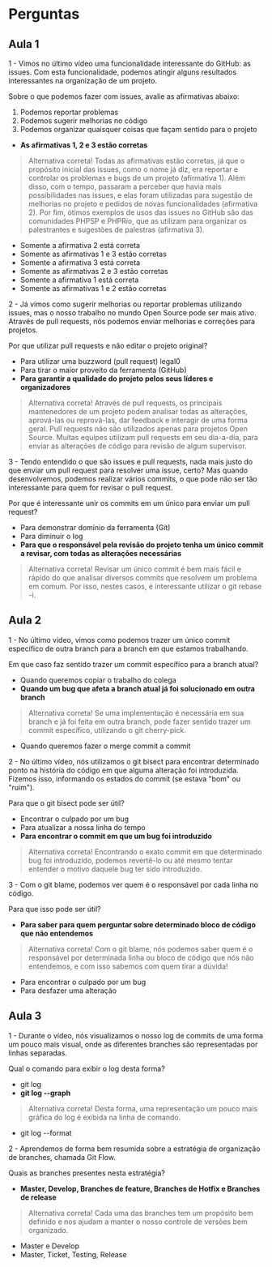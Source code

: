 # Perguntas

## Aula 1

1 - Vimos no último vídeo uma funcionalidade interessante do GitHub: as issues. Com esta funcionalidade, podemos atingir alguns resultados interessantes na organização de um projeto.

Sobre o que podemos fazer com issues, avalie as afirmativas abaixo:

1) Podemos reportar problemas
2) Podemos sugerir melhorias no código
3) Podemos organizar quaisquer coisas que façam sentido para o projeto

- __As afirmativas 1, 2 e 3 estão corretas__

> Alternativa correta! Todas as afirmativas estão corretas, já que o propósito inicial das issues, como o nome já diz, era reportar e controlar os problemas e bugs de um projeto (afirmativa 1). Além disso, com o tempo, passaram a perceber que havia mais possibilidades nas issues, e elas foram utilizadas para sugestão de melhorias no projeto e pedidos de novas funcionalidades (afirmativa 2). Por fim, ótimos exemplos de usos das issues no GitHub são das comunidades PHPSP e PHPRio, que as utilizam para organizar os palestrantes e sugestões de palestras (afirmativa 3).

- Somente a afirmativa 2 está correta
- Somente as afirmativas 1 e 3 estão corretas
- Somente a afirmativa 3 está correta
- Somente as afirmativas 2 e 3 estão corretas
- Somente a afirmativa 1 está correta
- Somente as afirmativas 1 e 2 estão corretas

2 - Já vimos como sugerir melhorias ou reportar problemas utilizando issues, mas o nosso trabalho no mundo Open Source pode ser mais ativo. Através de pull requests, nós podemos enviar melhorias e correções para projetos.

Por que utilizar pull requests e não editar o projeto original?

- Para utilizar uma buzzword (pull request) legal0
- Para tirar o maior proveito da ferramenta (GitHub)
- __Para garantir a qualidade do projeto pelos seus líderes e organizadores__

> Alternativa correta! Através de pull requests, os principais mantenedores de um projeto podem analisar todas as alterações, aprová-las ou reprová-las, dar feedback e interagir de uma forma geral. Pull requests não são utilizados apenas para projetos Open Source. Muitas equipes utilizam pull requests em seu dia-a-dia, para enviar as alterações de código para revisão de algum supervisor.

3 - Tendo entendido o que são issues e pull requests, nada mais justo do que enviar um pull request para resolver uma issue, certo? Mas quando desenvolvemos, podemos realizar vários commits, o que pode não ser tão interessante para quem for revisar o pull request.

Por que é interessante unir os commits em um único para enviar um pull request?

- Para demonstrar domínio da ferramenta (Git)
- Para diminuir o log
- __Para que o responsável pela revisão do projeto tenha um único commit a revisar, com todas as alterações necessárias__

> Alternativa correta! Revisar um único commit é bem mais fácil e rápido do que analisar diversos commits que resolvem um problema em comum. Por isso, nestes casos, é interessante utilizar o git rebase -i.

## Aula 2

1 - No último vídeo, vimos como podemos trazer um único commit específico de outra branch para a branch em que estamos trabalhando.

Em que caso faz sentido trazer um commit específico para a branch atual?

- Quando queremos copiar o trabalho do colega
- __Quando um bug que afeta a branch atual já foi solucionado em outra branch__

> Alternativa correta! Se uma implementação é necessária em sua branch e já foi feita em outra branch, pode fazer sentido trazer um commit específico, utilizando o git cherry-pick.

- Quando queremos fazer o merge commit a commit

2 - No último vídeo, nós utilizamos o git bisect para encontrar determinado ponto na história do código em que alguma alteração foi introduzida. Fizemos isso, informando os estados do commit (se estava "bom" ou "ruim").

Para que o git bisect pode ser útil?

- Encontrar o culpado por um bug
- Para atualizar a nossa linha do tempo
- __Para encontrar o commit em que um bug foi introduzido__

> Alternativa correta! Encontrando o exato commit em que determinado bug foi introduzido, podemos revertê-lo ou até mesmo tentar entender o motivo daquele bug ter sido introduzido.

3 - Com o git blame, podemos ver quem é o responsável por cada linha no código.

Para que isso pode ser útil?

- __Para saber para quem perguntar sobre determinado bloco de código que não entendemos__

> Alternativa correta! Com o git blame, nós podemos saber quem é o responsável por determinada linha ou bloco de código que nós não entendemos, e com isso sabemos com quem tirar a dúvida!

- Para encontrar o culpado por um bug
- Para desfazer uma alteração

## Aula 3

1 - Durante o vídeo, nós visualizamos o nosso log de commits de uma forma um pouco mais visual, onde as diferentes branches são representadas por linhas separadas.

Qual o comando para exibir o log desta forma?

- git log
- __git log --graph__

> Alternativa correta! Desta forma, uma representação um pouco mais gráfica do log é exibida na linha de comando.

- git log --format

2 - Aprendemos de forma bem resumida sobre a estratégia de organização de branches, chamada Git Flow.

Quais as branches presentes nesta estratégia?

- __Master, Develop, Branches de feature, Branches de Hotfix e Branches de release__

> Alternativa correta! Cada uma das branches tem um propósito bem definido e nos ajudam a manter o nosso controle de versões bem organizado.

- Master e Develop
- Master, Ticket, Testing, Release
